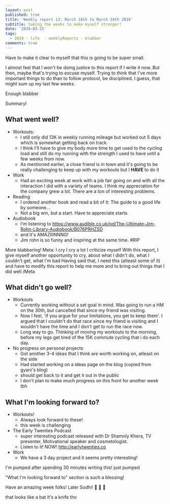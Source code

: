 ```yaml
---
layout: post
published: true
title: 'Weekly report 13: March 18th to March 24th 2019'
subtitle: taking the weeks to make myself stronger!
date: '2019-03-25'
tags:
  - 2019 - life  - weeklyReports - blabber
comments: true
---
```

Have to make it clear to myself that this is going to be super small.

I almost feel that I won't be doing justice to this report if I write it now. But then, maybe that's trying to excuse myself. Trying to think that I've more important things to do than to follow protocol, be disciplined. 
I guess, that might sum up my last few weeks. 

Enough blabber

Summary!
## What went well?
* Workouts:
	* I still only did 13K in weekly running mileage but worked out 5 days which is somewhat getting back on track.
    * I think I'll have to give my body more time to get used to the cycling load and still do my running with the strength I used to have until a few weeks from now.
    * As mentioned earlier, a close friend is in town and it's going to be really challenging to keep up with my workouts but I **HAVE** to do it
* Work
	* Had an exciting week at work with a job fair going on and with all the interaction I did with a variety of teams. I think my appreciation for the company grew a lot. There are a ton of interesting problems.
* Reading
	* I ordered another book and read a bit of it: The guide to a good life by someone...
    * Not a big win, but a start. Have to appreciate starts
* Audiobook
	* I'm listening to https://www.audible.co.uk/pd/The-Ultimate-Jim-Rohn-Library-Audiobook/B076PRHZSD
    * and it's AMAZIIINNNG!
    * Jim rohn is so funny and inspiring at the same time. #RIP

More blabbering!
Meta:
I cry
I cry a lot
I criticize myself
With this report, I give myself another opportunity to cry, about what I didn't do, what I couldn't get, what I'm bad 
Having said that, I need this (atleast some of it) and have to modify this report to help me more and to bring out things that I did well
/Meta

## What didn't go well?
* Workouts
	* Currently working without a set goal in mind. Was going to run a HM on the 30th, but cancelled that since my friend was visiting.
    * Now I feel, 'if you argue for your limitations, you get to keep them'. I argued that I couldn't do that race since my friend is visiting and I wouldn't have the time and I don't get to run the race now.
    * Long way to go. Thinking of moving my workouts to the morning, before my legs get tired of the 15K commute cycling that i do each day.
* No progress on personal projects
	* Got another 3-4 ideas that I think are worth working on, atleast on the side
    * Had started working on a ideas page on the blog (copied from gyani's blog)
    * should get back to it and get it out in the public
	* I don't plan to make much progress on this front for another week tbh
    
## What I'm looking forward to?
* Workouts!
	* Always look forward to these!
    * this week is challenging
* The Early Twenties Podcast
	* super interesting podcast released with Dr Shamoly Khera, TV presenter, Motivational speaker and cosmetologist.
    * Listen to it! NOW! http://earlytwenties.co
* Work
	* We have a 3 day project and it seems pretty interesting!

    
I'm pumped after spending 30 minutes writing this!
just pumped

"What I'm looking forward to" section is such a blessing!

Have an amazing week folks!
Later
Sodhi!
🔪 🔪 🔪

that looks like a bat
it's a knife tho 
